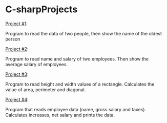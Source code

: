 # C-sharpProjects

[Project #1](https://github.com/lanyarag/C-sharpProjects/tree/main/NameAge):

Program to read the data of two people, then show the name of the oldest person

[Project #2](https://github.com/lanyarag/C-sharpProjects/tree/main/employees/employees):

Program to read name and salary of two employees. Then show the average salary of employees.

[Project #3](https://github.com/lanyarag/C-sharpProjects/tree/main/rectangle):

Program to read height and width values of a rectangle. Calculates the value of area, perimeter and diagonal.

[Project #4](https://github.com/lanyarag/C-sharpProjects/tree/main/employee2):

Program that reads employee data (name, gross salary and taxes). Calculates increases, net salary and prints the data.
